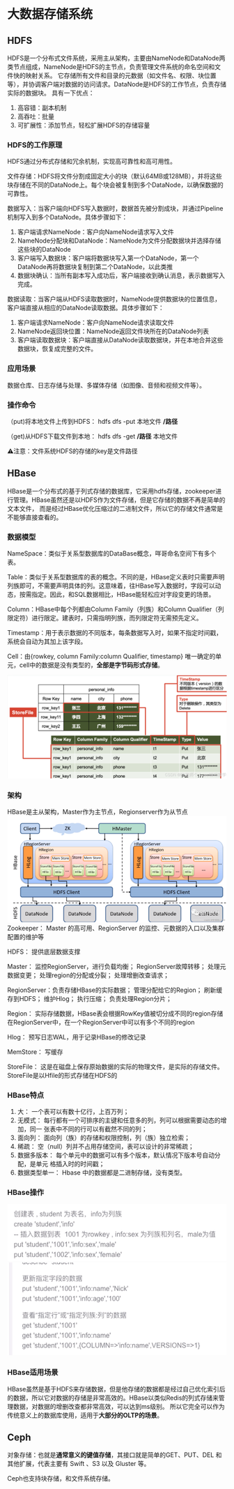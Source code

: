 
# 大数据存储系统
## HDFS
HDFS是一个分布式文件系统，采用主从架构，主要由NameNode和DataNode两类节点组成，NameNode是HDFS的主节点，负责管理文件系统的命名空间和文件快的映射关系。
它存储所有文件和目录的元数据（如文件名、权限、块位置等），并协调客户端对数据的访问请求。DataNode是HDFS的工作节点，负责存储实际的数据块。
具有一下优点：
1. 高容错：副本机制
2. 高吞吐：批量
3. 可扩展性：添加节点，轻松扩展HDFS的存储容量

### HDFS的工作原理
HDFS通过分布式存储和冗余机制，实现高可靠性和高可用性。

文件存储：HDFS将文件分割成固定大小的块（默认64MB或128MB），并将这些块存储在不同的DataNode上。每个块会被复制到多个DataNode，以确保数据的可靠性。

数据写入：当客户端向HDFS写入数据时，数据首先被分割成块，并通过Pipeline机制写入到多个DataNode。具体步骤如下：
1. 客户端请求NameNode：客户向NameNode请求写入文件
2. NameNode分配块和DataNode：NameNode为文件分配数据块并选择存储这些块的DataNode
3. 客户端写入数据块：客户端将数据块写入第一个DataNode，第一个DataNode再将数据块复制到第二个DataNode，以此类推
4. 数据块确认：当所有副本写入成功后，客户端接收到确认消息，表示数据写入完成。

数据读取：当客户端从HDFS读取数据时，NameNode提供数据块的位置信息，客户端直接从相应的DataNode读取数据。具体步骤如下：
1. 客户端请求NameNode：客户向NameNode请求读取文件
2. NameNode返回块位置：NameNode返回文件块所在的DataNode列表
3. 客户端读取数据块：客户端直接从DataNode读取数据块，并在本地合并这些数据块，恢复成完整的文件。

### 应用场景
数据仓库、日志存储与处理、多媒体存储（如图像、音频和视频文件等）。

### 操作命令
（put)将本地文件上传到HDFS： hdfs dfs -put 本地文件  **/路径**

（get)从HDFS下载文件到本地： hdfs dfs -get **/路径** 本地文件

⚠️注意：文件系统HDFS的存储的key是文件路径

## HBase
HBase是一个分布式的基于列式存储的数据库，它采用hdfs存储，zookeeper进行管理。HBase虽然还是以HDFS作为文件存储，但是它存储的数据不再是简单的文本文件，
而是经过HBase优化压缩过的二进制文件，所以它的存储文件通常是不能够直接查看的。
### 数据模型
NameSpace：类似于关系型数据库的DataBase概念，咩哥命名空间下有多个表。

Table：类似于关系型数据库的表的概念。不同的是，HBase定义表时只需要声明列族即可，不需要声明具体的列。这意味着，往HBase写入数据时，字段可以动态，按需指定。因此，和SQL数据相比，HBase能轻松应对字段变更的场景。

Column：HBase中每个列都由Column Family（列族）和Column Qualifier（列限定符）进行限定。建表时，只需指明列族，而列限定符无需预先定义。

Timestamp：用于表示数据的不同版本，每条数据写入时，如果不指定时间戳，系统会自动为其加上该字段。

Cell：由{rowkey, column Family:column Qualifier, timestamp} 唯一确定的单元，cell中的数据是没有类型的，**全部是字节码形式存储**。

![Resilience](./../pictures/network_storage/img_1.png)

### 架构
HBase是主从架构，Master作为主节点，Regionserver作为从节点
![Resilience](./../pictures/network_storage/img_2.png)
Zookeeper： Master 的高可用、RegionServer 的监控、元数据的入口以及集群配置的维护等

HDFS： 提供底层数据支撑

Master： 监控RegionServer，进行负载均衡；
RegionServer故障转移；
处理元数据变更；
处理region的分配或分裂；
处理增删改查请求；

RegionServer：负责存储HBase的实际数据；
管理分配给它的Region；
刷新缓存到HDFS；
维护Hlog；
执行压缩；
负责处理Region分片；

Region： 实际存储数据，HBase表会根据RowKey值被切分成不同的region存储在RegionServer中，在一个RegionServer中可以有多个不同的region

Hlog： 预写日志WAL，用于记录HBase的修改记录

MemStore： 写缓存

StoreFile： 这是在磁盘上保存原始数据的实际的物理文件，是实际的存储文件。StoreFile是以Hfile的形式存储在HDFS的

### HBase特点
1. 大： 一个表可以有数十亿行，上百万列；
2. 无模式： 每行都有一个可排序的主键和任意多的列，列可以根据需要动态的增加，同一 张表中不同的行可以有截然不同的列；
3. 面向列： 面向列（族）的存储和权限控制，列（族）独立检索；
4. 稀疏： 空（null）列并不占用存储空间，表可以设计的非常稀疏；
5. 数据多版本： 每个单元中的数据可以有多个版本，默认情况下版本号自动分配，是单元 格插入时的时间戳；
6. 数据类型单一： Hbase 中的数据都是二进制存储，没有类型。

### HBase操作
![Resilience](./../pictures/network_storage/img3.png)
![Resilience](./../pictures/network_storage/img_3.png)


### HBase适用场景
HBase虽然是基于HDFS来存储数据，但是他存储的数据都是经过自己优化索引后的数据，所以它对数据的存储是非常高效的。HBase以类似Redis的列式存储来管理数据，对数据的增删改查都非常高效，可以达到ms级别。
所以它完全可以作为传统意义上的数据库使用，适用于**大部分的OLTP的场景**。

## Ceph
对象存储：也就是**通常意义的键值存储**，其接口就是简单的GET、PUT、DEL 和其他扩展，代表主要有 Swift 、S3 以及 Gluster 等。

Ceph也支持块存储，和文件系统存储。
